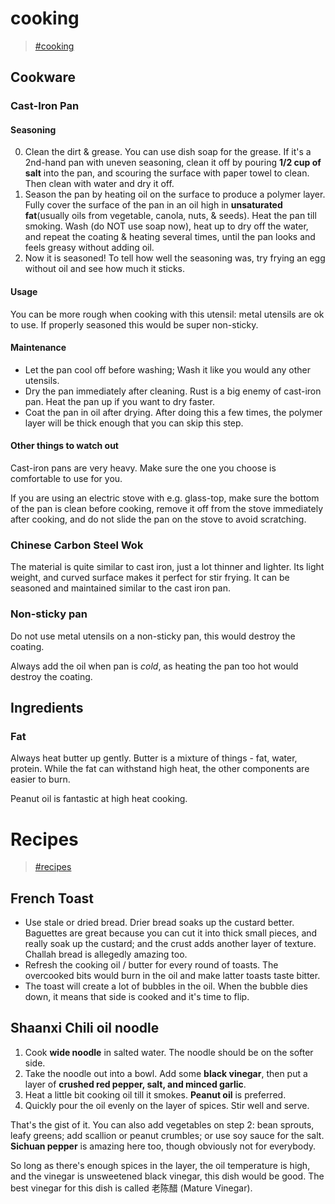 # cooking

> [\#cooking](https://memex.changbai.li/#tag-cooking)

## Cookware

### Cast-Iron Pan

#### Seasoning

0. Clean the dirt & grease. You can use dish soap for the grease. If it's a 2nd-hand pan with uneven seasoning, clean it off by pouring __1/2 cup of salt__ into the pan, and scouring the surface with paper towel to clean. Then clean with water and dry it off.
1. Season the pan by heating oil on the surface to produce a polymer layer. Fully cover the surface of the pan in an oil high in __unsaturated fat__(usually oils from vegetable, canola, nuts, & seeds). Heat the pan till smoking. Wash (do NOT use soap now), heat up to dry off the water, and repeat the coating & heating several times, until the pan looks and feels greasy without adding oil.
2. Now it is seasoned! To tell how well the seasoning was, try frying an egg without oil and see how much it sticks.

#### Usage

You can be more rough when cooking with this utensil: metal utensils are ok to use. If properly seasoned this would be super non-sticky.

#### Maintenance

- Let the pan cool off before washing; Wash it like you would any other utensils.
- Dry the pan immediately after cleaning. Rust is a big enemy of cast-iron pan. Heat the pan up if you want to dry faster.
- Coat the pan in oil after drying. After doing this a few times, the polymer layer will be thick enough that you can skip this step.

#### Other things to watch out

Cast-iron pans are very heavy. Make sure the one you choose is comfortable to use for you.

If you are using an electric stove with e.g. glass-top, make sure the bottom of the pan is clean before cooking, remove it off from the stove immediately after cooking, and do not slide the pan on the stove to avoid scratching.

### Chinese Carbon Steel Wok

The material is quite similar to cast iron, just a lot thinner and lighter. Its light weight, and curved surface makes it perfect for stir frying. It can be seasoned and maintained similar to the cast iron pan.

### Non-sticky pan

Do not use metal utensils on a non-sticky pan, this would destroy the coating.

Always add the oil when pan is _cold_, as heating the pan too hot would destroy the coating.

## Ingredients

### Fat

Always heat butter up gently. Butter is a mixture of things - fat, water, protein. While the fat can withstand high heat, the other components are easier to burn.

Peanut oil is fantastic at high heat cooking.

# Recipes

> [\#recipes](https://memex.changbai.li/#tag-recipes)


## French Toast

- Use stale or dried bread. Drier bread soaks up the custard better. 
Baguettes are great because you can cut it into thick small pieces, and really soak up the custard; and the crust adds another layer of texture.
Challah bread is allegedly amazing too.
- Refresh the cooking oil / butter for every round of toasts. The overcooked bits would burn in the oil and make latter toasts taste bitter.
- The toast will create a lot of bubbles in the oil. When the bubble dies down, it means that side is cooked and it's time to flip.

## Shaanxi Chili oil noodle

1. Cook __wide noodle__ in salted water. The noodle should be on the softer side.
2. Take the noodle out into a bowl. Add some __black vinegar__, then put a layer of __crushed red pepper, salt, and minced garlic__.
3. Heat a little bit cooking oil till it smokes. __Peanut oil__ is preferred.
4. Quickly pour the oil evenly on the layer of spices. Stir well and serve.

That's the gist of it. You can also add vegetables on step 2: bean sprouts, leafy greens; add scallion or peanut crumbles; or use soy sauce for the salt. __Sichuan pepper__ is amazing here too, though obviously not for everybody.

So long as there's enough spices in the layer, the oil temperature is high, and the vinegar is unsweetened black vinegar, this dish would be good. The best vinegar for this dish is called 老陈醋 (Mature Vinegar).